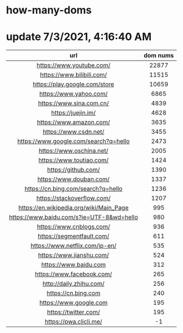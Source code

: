 # how-many-doms

# update 7/3/2021, 4:16:40 AM

url | dom nums
:-: | :-:
https://www.youtube.com/ | 22877
https://www.bilibili.com/ | 11515
https://play.google.com/store | 10659
https://www.yahoo.com/ | 6865
https://www.sina.com.cn/ | 4839
https://juejin.im/ | 4628
https://www.amazon.com/ | 3635
https://www.csdn.net/ | 3455
https://www.google.com/search?q=hello | 2473
https://www.oschina.net/ | 2005
https://www.toutiao.com/ | 1424
https://github.com/ | 1390
https://www.douban.com/ | 1337
https://cn.bing.com/search?q=hello | 1236
https://stackoverflow.com/ | 1207
https://en.wikipedia.org/wiki/Main_Page | 995
https://www.baidu.com/s?ie=UTF-8&wd=hello | 980
https://www.cnblogs.com/ | 936
https://segmentfault.com/ | 611
https://www.netflix.com/jp-en/ | 535
https://www.jianshu.com/ | 524
https://www.baidu.com | 312
https://www.facebook.com/ | 265
http://daily.zhihu.com/ | 256
https://cn.bing.com | 240
https://www.google.com | 195
https://twitter.com/ | 195
https://pwa.clicli.me/ | -1
